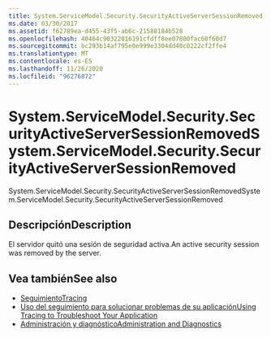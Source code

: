 ```yaml
---
title: System.ServiceModel.Security.SecurityActiveServerSessionRemoved
ms.date: 03/30/2017
ms.assetid: f62789ea-d455-43f5-ab6c-21588184b528
ms.openlocfilehash: 40464c90322016191cfdff8ee07800fac60f60d7
ms.sourcegitcommit: bc293b14af795e0e999e3304dd40c0222cf2ffe4
ms.translationtype: MT
ms.contentlocale: es-ES
ms.lasthandoff: 11/26/2020
ms.locfileid: "96276872"
---
```

# <a name="systemservicemodelsecuritysecurityactiveserversessionremoved"></a><span data-ttu-id="7c704-102">System.ServiceModel.Security.SecurityActiveServerSessionRemoved</span><span class="sxs-lookup"><span data-stu-id="7c704-102">System.ServiceModel.Security.SecurityActiveServerSessionRemoved</span></span>

<span data-ttu-id="7c704-103">System.ServiceModel.Security.SecurityActiveServerSessionRemoved</span><span class="sxs-lookup"><span data-stu-id="7c704-103">System.ServiceModel.Security.SecurityActiveServerSessionRemoved</span></span>  
  
## <a name="description"></a><span data-ttu-id="7c704-104">Descripción</span><span class="sxs-lookup"><span data-stu-id="7c704-104">Description</span></span>  

 <span data-ttu-id="7c704-105">El servidor quitó una sesión de seguridad activa.</span><span class="sxs-lookup"><span data-stu-id="7c704-105">An active security session was removed by the server.</span></span>  
  
## <a name="see-also"></a><span data-ttu-id="7c704-106">Vea también</span><span class="sxs-lookup"><span data-stu-id="7c704-106">See also</span></span>

- [<span data-ttu-id="7c704-107">Seguimiento</span><span class="sxs-lookup"><span data-stu-id="7c704-107">Tracing</span></span>](index.md)
- [<span data-ttu-id="7c704-108">Uso del seguimiento para solucionar problemas de su aplicación</span><span class="sxs-lookup"><span data-stu-id="7c704-108">Using Tracing to Troubleshoot Your Application</span></span>](using-tracing-to-troubleshoot-your-application.md)
- [<span data-ttu-id="7c704-109">Administración y diagnóstico</span><span class="sxs-lookup"><span data-stu-id="7c704-109">Administration and Diagnostics</span></span>](../index.md)
